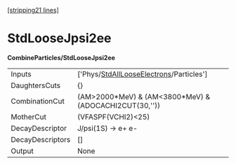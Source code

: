 [[stripping21 lines]](./stripping21-index)

# StdLooseJpsi2ee

**CombineParticles/StdLooseJpsi2ee**

|                  |                                                                                                 |
|------------------|-------------------------------------------------------------------------------------------------|
| Inputs           | ['Phys/[StdAllLooseElectrons](./stripping21-commonparticles-stdalllooseelectrons)/Particles'] |
| DaughtersCuts    | {}                                                                                              |
| CombinationCut   | (AM\>2000\*MeV) & (AM\<3800\*MeV) & (ADOCACHI2CUT(30,''))                                       |
| MotherCut        | (VFASPF(VCHI2)\<25)                                                                             |
| DecayDescriptor  | J/psi(1S) -\> e+ e-                                                                             |
| DecayDescriptors | []                                                                                            |
| Output           | None                                                                                            |
